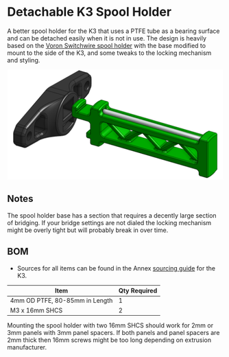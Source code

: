 # Detachable K3 Spool Holder

A better spool holder for the K3 that uses a PTFE tube as a bearing surface and can be detached easily when it is not in use. The design is heavily based on the [Voron Switchwire spool holder](https://github.com/VoronDesign/Voron-Switchwire/tree/master/STL) with the base modified to mount to the side of the K3, and some tweaks to the locking mechanism and styling.

![CAD](Images/exploded.png)

## Notes
The spool holder base has a section that requires a decently large section of bridging. If your bridge settings are not dialed the locking mechanism might be overly tight but will probably break in over time.

## BOM
- Sources for all items can be found in the Annex [sourcing guide](https://docs.google.com/spreadsheets/d/1O3eyVuQ6M4F03MJSDs4Z71_XyNjXL5HFTZr1jsaAtRc/htmlview#) for the K3.

| Item                                                             | Qty Required  |
| ---                                                              | ---           |
| 4mm OD PTFE, 80-85mm in Length                                   | 1             |
| M3 x 16mm SHCS                                                   | 2             |

Mounting the spool holder with two 16mm SHCS should work for 2mm or 3mm panels with 3mm panel spacers. If both panels and panel spacers are 2mm thick then 16mm screws might be too long depending on extrusion manufacturer.